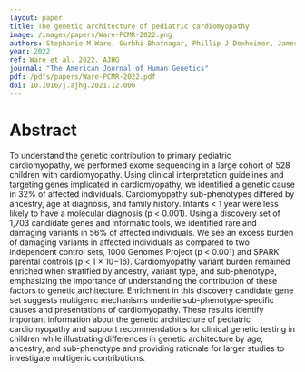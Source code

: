 ```yaml
---
layout: paper
title: The genetic architecture of pediatric cardiomyopathy
image: /images/papers/Ware-PCMR-2022.png
authors: Stephanie M Ware, Surbhi Bhatnagar, Phillip J Dexheimer, James D Wilkinson, Arthi Sridhar, Xiao Fan, Yufeng Shen, Muhammad Tariq, Jeffrey A Schubert, Steven D Colan, Ling Shi, Charles E Canter, Daphne T Hsu, Neha Bansal, Steven A Webber, Melanie D Everitt, Paul F Kantor, Joseph W Rossano, Elfriede Pahl, Paolo Rusconi, Teresa M Lee, Jeffrey A Towbin, Ashwin K Lal, Wendy K Chung, Erin M Miller, Bruce Aronow, Lisa J Martin, Steven E Lipshultz, Pediatric Cardiomyopathy Registry Study Group
year: 2022
ref: Ware et al. 2022. AJHG
journal: "The American Journal of Human Genetics"
pdf: /pdfs/papers/Ware-PCMR-2022.pdf
doi: 10.1016/j.ajhg.2021.12.006
---
```


# Abstract

To understand the genetic contribution to primary pediatric cardiomyopathy, we performed exome sequencing in a large cohort of 528 children with cardiomyopathy. Using clinical interpretation guidelines and targeting genes implicated in cardiomyopathy, we identified a genetic cause in 32% of affected individuals. Cardiomyopathy sub-phenotypes differed by ancestry, age at diagnosis, and family history. Infants < 1 year were less likely to have a molecular diagnosis (p < 0.001). Using a discovery set of 1,703 candidate genes and informatic tools, we identified rare and damaging variants in 56% of affected individuals. We see an excess burden of damaging variants in affected individuals as compared to two independent control sets, 1000 Genomes Project (p < 0.001) and SPARK parental controls (p < 1 × 10−16). Cardiomyopathy variant burden remained enriched when stratified by ancestry, variant type, and sub-phenotype, emphasizing the importance of understanding the contribution of these factors to genetic architecture. Enrichment in this discovery candidate gene set suggests multigenic mechanisms underlie sub-phenotype-specific causes and presentations of cardiomyopathy. These results identify important information about the genetic architecture of pediatric cardiomyopathy and support recommendations for clinical genetic testing in children while illustrating differences in genetic architecture by age, ancestry, and sub-phenotype and providing rationale for larger studies to investigate multigenic contributions.
